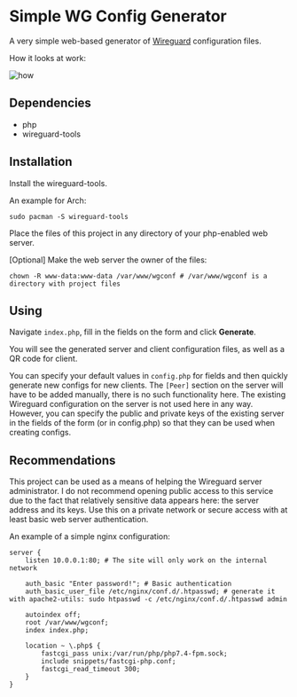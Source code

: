 # Simple WG Config Generator

A very simple web-based generator of [Wireguard](https://www.wireguard.com/) configuration files.

How it looks at work:

![how](https://github.com/user-attachments/assets/1eed7484-f2ec-4588-95f7-ff005d415e6b)

## Dependencies

- php
- wireguard-tools

## Installation

Install the wireguard-tools.

An example for Arch:

```
sudo pacman -S wireguard-tools
```

Place the files of this project in any directory of your php-enabled web server.

[Optional] Make the web server the owner of the files:

```
chown -R www-data:www-data /var/www/wgconf # /var/www/wgconf is a directory with project files
```

## Using

Navigate `index.php`, fill in the fields on the form and click **Generate**.

You will see the generated server and client configuration files, as well as a QR code for client.

You can specify your default values in `config.php` for fields and then quickly generate new configs for new clients. The `[Peer]` section on the server will have to be added manually, there is no such functionality here. The existing Wireguard configuration on the server is not used here in any way. However, you can specify the public and private keys of the existing server in the fields of the form (or in config.php) so that they can be used when creating configs.

## Recommendations

This project can be used as a means of helping the Wireguard server administrator. I do not recommend opening public access to this service due to the fact that relatively sensitive data appears here: the server address and its keys. Use this on a private network or secure access with at least basic web server authentication.

An example of a simple nginx configuration:
```
server {
    listen 10.0.0.1:80; # The site will only work on the internal network

    auth_basic "Enter password!"; # Basic authentication
    auth_basic_user_file /etc/nginx/conf.d/.htpasswd; # generate it with apache2-utils: sudo htpasswd -c /etc/nginx/conf.d/.htpasswd admin

    autoindex off;
    root /var/www/wgconf;
    index index.php;
    
    location ~ \.php$ {
        fastcgi_pass unix:/var/run/php/php7.4-fpm.sock;
        include snippets/fastcgi-php.conf;
        fastcgi_read_timeout 300;
    }
}
```
